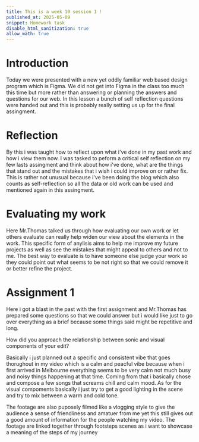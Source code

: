 ```yaml
---
title: This is a week 10 session 1 !
published_at: 2025-05-09
snippet: Homework task 
disable_html_sanitization: true
allow_math: true
---
```


# Introduction

Today we were presented with a new yet oddly familiar web based design program which is Figma. We did not get into Figma in the class too much this time but more rather than answering or planning the answers and questions for our web. In this lesson a bunch of self reflection questions were handed out and this is probably really setting us up for the final assingment.

# Reflection

By this i was taught how to reflect upon what i've done in my past work and how i view them now. I was tasked to peform a critical self reflection on my few lasts assingment and think about how i've done, what are the things that stand out and the mistakes that i wish i could improve on or rather fix. This is rather not unusual because i've been doing the blog which also counts as self-reflection so all the data or old work can be used and mentioned again in this assingment.

# Evaluating my work

Here Mr.Thomas talked us through how evaluating our own work or let others evaluate can really help widen our view about the elements in the work. This specific form of anylisis aims to help me improve my future projects as well as see the mistakes that might appeal to others and not to me. The best way to evaluate is to have someone else judge your work so they could point out what seems to be not right so that we could remove it or better refine the project.

# Assignment 1

Here i got a blast in the past with the first assignment and Mr.Thomas has prepared some questions so that we could answer but i would like just to go over everything as a brief because some things said might be repetitive and long.

How did you approach the relationship between sonic and visual components of your edit?

Basically i just planned out a specific and consistent vibe that goes thorughout in my video which is a calm and peacful vibe because when i first arrived in Melbourne everything seems to be very calm not much busy and noisy things happening at that time. Coming from that i basically chose and compose a few songs that screams chill and calm mood. As for the visual compoments basically i just try to get a good lighting in the scene and try to mix between a warm and cold tone.

The footage are also puposely filmed like a vlogging style to give the audience a sense of friendliness and amatuer from me yet this still gives out a good amount of information for the people watching my video. The footage are linked together through footsteps scenes as i want to showcase a meaning of the steps of my journey